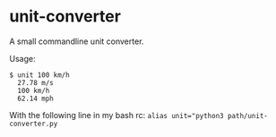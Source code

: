 unit-converter
===============

A small commandline unit converter.

Usage:
```
$ unit 100 km/h
  27.78 m/s
  100 km/h
  62.14 mph
```

With the following line in my bash rc: `alias unit="python3 path/unit-converter.py`

